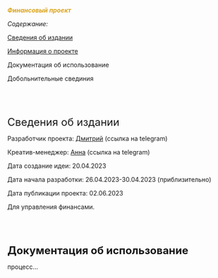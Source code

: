 <p><font color="#DAA520"><i><b>Финансовый проект</b></i></font></p>

<p><var>Содержание:&nbsp;</var></p>

<p><a href="#1">Сведения об издании</a></p>

<p><a href="#2">Информация о проекте</a></p>

<p>Документация об использование&nbsp;</p>

<p>Добольнительные свединия&nbsp;</p>

<p>&nbsp;</p>

<p>&nbsp;</p>

<p><a id="1" name="1"><span style="font-size:x-large">Сведения об издании</span></a></p>

<p>Разработчик проекта: <a href="http://t.me/dimon0804">Дмитрий</a>&nbsp;(ссылка на telegram)&nbsp;</p>

<p>Креатив-менеджер: <a href="http://t.me/annashumilovaa">Анна</a>&nbsp;(ссылка на telegram)</p>

<p>Дата создание идеи: 20.04.2023</p>

<p>Дата начала разработки: 26.04.2023-30.04.2023 (приблизительно)</p>

<p>Дата публикации проекта: 02.06.2023</p>

<p>Для управления финансами.</p>

<p>&nbsp;</p>

<p>&nbsp;</p>

<p><span style="font-size:x-large"><a id="2" name="2"><b>Документация об использование</b></a></span></p>

<p>процесс...</p>
